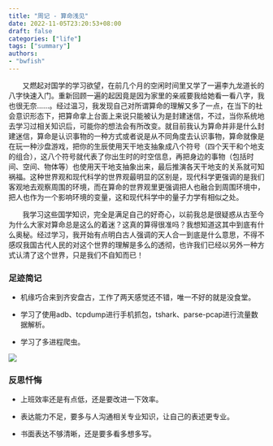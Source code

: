 ```yaml
---
title: "周记 - 算命浅见"
date: 2022-11-05T23:20:53+08:00
draft: false
categories: ["life"]
tags: ["summary"]
authors:
- "bwfish"
---
```


&nbsp;&nbsp;&nbsp;&nbsp;&nbsp;&nbsp;&nbsp;又燃起对国学的学习欲望，在前几个月的空闲时间里又学了一遍李九龙道长的八字快速入门。重新回顾一遍的起因竟是因为家里的亲戚要我给她看一看八字，我也很无奈......。经过温习，我发现自己对所谓算命的理解又多了一点，在当下的社会意识形态下，把算命拿上台面上来说只能被认为是封建迷信，不过，当你系统地去学习过相关知识后，可能你的想法会有所改变。就目前我认为算命并非是什么封建迷信，算命是认识事物的一种方式或者说是从不同角度去认识事物，算命就像是在玩一种沙盘游戏，把你的生辰使用天干地支抽象成八个符号（四个天干和个地支的组合），这八个符号就代表了你出生时的时空信息，再把身边的事物（包括时间、空间、物体等）也使用天干地支抽象出来，最后推演各天干地支的关系就可知祸福。这种世界观和现代科学的世界观最明显的区别是，现代科学更强调的是我们客观地去观察周围的环境，而在算命的世界观里更强调把人也融合到周围环境中，把人也作为一个影响环境的变量，这和现代科学中的量子力学有相似之处。

&nbsp;&nbsp;&nbsp;&nbsp;&nbsp;&nbsp;&nbsp;我学习这些国学知识，完全是满足自己的好奇心，以前我总是很疑惑从古至今为什么大家对算命总是这么的着迷？这真的算得很准吗？我想知道这其中到底有什么奥秘。经过学习，我开始有点明白古人强调的天人合一到底是什么意思，不得不感叹我国古代人民的对这个世界的理解是多么的透彻，也许我们已经以另外一种方式认清了这个世界，只是我们不自知而已！

### 足迹简记

* 机缘巧合来到齐安盘古，工作了两天感觉还不错，唯一不好的就是没食堂。

* 学习了使用adb、tcpdump进行手机抓包，tshark、parse-pcap进行流量数据解析。
* 学习了多进程爬虫。

![](https://s2.loli.net/2022/11/06/gcYnLyBvEoDwTks.jpg)

### 反思忏悔

* 上班效率还是有点低，还是要改进一下效率。

* 表达能力不足，要多与人沟通相关专业知识，让自己的表述更专业。
* 书面表达不够清晰，还是要多看多想多写。
